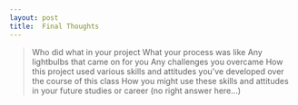 ```yaml
---
layout: post
title:  Final Thoughts
---
```



> Who did what in your project
> What your process was like
> Any lightbulbs that came on for you
> Any challenges you overcame
> How this project used various skills and attitudes you've developed over the course of this class
> How you might use these skills and attitudes in your future studies or career (no right answer here...)